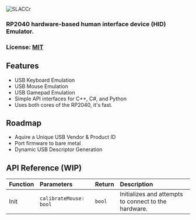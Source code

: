![SLACCr](https://socialify.git.ci/Triscuit2311/SLACCr/image?description=1&descriptionEditable=Not-So-Human%20Interface%20Device.&font=Source%20Code%20Pro&language=1&name=1&owner=1&pattern=Circuit%20Board&stargazers=1&theme=Dark)



### RP2040 hardware-based human interface device (HID) Emulator.
### License: [MIT](/LICENSE)

## Features
- USB Keyboard Emulation
- USB Mouse Emulation
- USB Gamepad Emulation
- Simple API interfaces for C++, C#, and Python
- Uses both cores of the RP2040, it's fast.
## Roadmap

- Aquire a Unique USB Vendor & Product ID
- Port firmware to bare metal
- Dynamic USB Descriptor Generation


## API Reference (WIP)

|Function|Parameters|Return|Description|
|:-|:-|:-|:-|
| Init | `calibrateMouse: bool` | `bool` | Initializes and attempts to connect to the hardware. |


